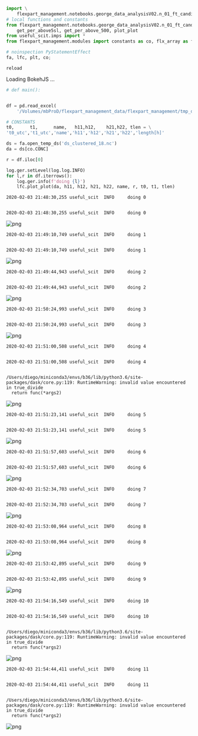 ```python
import \
    flexpart_management.notebooks.george_data_analysisV02.n_01_ft_candidate_lfc as lfc
# local functions and constants
from flexpart_management.notebooks.george_data_analysisV02.n_01_ft_candidate_lfc import \
    get_per_above5sl, get_per_above_500, plot_plot
from useful_scit.imps import *
from flexpart_management.modules import constants as co, flx_array as fa

# noinspection PyStatementEffect
fa, lfc, plt, co;
```

    reload




<div class="bk-root">
    <a href="https://bokeh.org" target="_blank" class="bk-logo bk-logo-small bk-logo-notebook"></a>
    <span id="1001">Loading BokehJS ...</span>
</div>





```python
# def main():
```


```python

```


```python
df = pd.read_excel(
    '/Volumes/mbProD/flexpart_management_data/flexpart_management/tmp_data/data_george_ccV02.xlsx')
```


```python
# CONSTANTS
t0,      t1,      name,   h11,h12,    h21,h22, tlen = \
't0_utc','t1_utc','name','h11','h12','h21','h22','length[h]'
```


```python
ds = fa.open_temp_ds('ds_clustered_18.nc')
da = ds[co.CONC]
```


```python
r = df.iloc[0]
```


```python
log.ger.setLevel(log.log.INFO)
for l,r in df.iterrows():
    log.ger.info(f'doing {l}')
    lfc.plot_plot(da, h11, h12, h21, h22, name, r, t0, t1, tlen)
```

    2020-02-03 21:48:30,255 useful_scit  INFO     doing 0


    2020-02-03 21:48:30,255 useful_scit  INFO     doing 0



![png](n_01_ft_candidate_files/n_01_ft_candidate_7_2.png)


    2020-02-03 21:49:10,749 useful_scit  INFO     doing 1


    2020-02-03 21:49:10,749 useful_scit  INFO     doing 1



![png](n_01_ft_candidate_files/n_01_ft_candidate_7_5.png)


    2020-02-03 21:49:44,943 useful_scit  INFO     doing 2


    2020-02-03 21:49:44,943 useful_scit  INFO     doing 2



![png](n_01_ft_candidate_files/n_01_ft_candidate_7_8.png)


    2020-02-03 21:50:24,993 useful_scit  INFO     doing 3


    2020-02-03 21:50:24,993 useful_scit  INFO     doing 3



![png](n_01_ft_candidate_files/n_01_ft_candidate_7_11.png)


    2020-02-03 21:51:00,508 useful_scit  INFO     doing 4


    2020-02-03 21:51:00,508 useful_scit  INFO     doing 4


    /Users/diego/miniconda3/envs/b36/lib/python3.6/site-packages/dask/core.py:119: RuntimeWarning: invalid value encountered in true_divide
      return func(*args2)



![png](n_01_ft_candidate_files/n_01_ft_candidate_7_15.png)


    2020-02-03 21:51:23,141 useful_scit  INFO     doing 5


    2020-02-03 21:51:23,141 useful_scit  INFO     doing 5



![png](n_01_ft_candidate_files/n_01_ft_candidate_7_18.png)


    2020-02-03 21:51:57,603 useful_scit  INFO     doing 6


    2020-02-03 21:51:57,603 useful_scit  INFO     doing 6



![png](n_01_ft_candidate_files/n_01_ft_candidate_7_21.png)


    2020-02-03 21:52:34,703 useful_scit  INFO     doing 7


    2020-02-03 21:52:34,703 useful_scit  INFO     doing 7



![png](n_01_ft_candidate_files/n_01_ft_candidate_7_24.png)


    2020-02-03 21:53:08,964 useful_scit  INFO     doing 8


    2020-02-03 21:53:08,964 useful_scit  INFO     doing 8



![png](n_01_ft_candidate_files/n_01_ft_candidate_7_27.png)


    2020-02-03 21:53:42,895 useful_scit  INFO     doing 9


    2020-02-03 21:53:42,895 useful_scit  INFO     doing 9



![png](n_01_ft_candidate_files/n_01_ft_candidate_7_30.png)


    2020-02-03 21:54:16,549 useful_scit  INFO     doing 10


    2020-02-03 21:54:16,549 useful_scit  INFO     doing 10


    /Users/diego/miniconda3/envs/b36/lib/python3.6/site-packages/dask/core.py:119: RuntimeWarning: invalid value encountered in true_divide
      return func(*args2)



![png](n_01_ft_candidate_files/n_01_ft_candidate_7_34.png)


    2020-02-03 21:54:44,411 useful_scit  INFO     doing 11


    2020-02-03 21:54:44,411 useful_scit  INFO     doing 11


    /Users/diego/miniconda3/envs/b36/lib/python3.6/site-packages/dask/core.py:119: RuntimeWarning: invalid value encountered in true_divide
      return func(*args2)



![png](n_01_ft_candidate_files/n_01_ft_candidate_7_38.png)



```python

```


```python

```


```python

```


```python

```


```python

```


```python

```


```python

```


```python

```


```python

```
